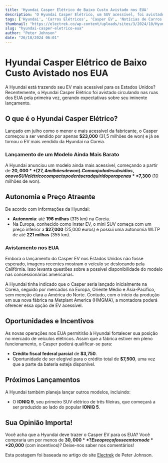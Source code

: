 ```yaml
---
title: 'Hyundai Casper Elétrico de Baixo Custo Avistado nos EUA'
description: 'O Hyundai Casper Elétrico, um SUV acessível, foi avistado pela primeira vez nos EUA, despertando expectativas sobre seu lançamento.'
tags: ['Hyundai', 'Carros Elétricos', 'Casper EV', 'Notícias de Carros']
thumbnail: "https://electrek.co/wp-content/uploads/sites/3/2024/10/Hyundai-Casper-EV-battery-2.jpeg?quality=82&strip=all&w=1400"
slug: "hyundai-casper-eletrico-eua"
author: "Peter Johnson"
date: "26/10/2024 06:01"
---
```


# Hyundai Casper Elétrico de Baixo Custo Avistado nos EUA

A Hyundai está trazendo seu EV mais acessível para os Estados Unidos? Recentemente, o Hyundai Casper Elétrico foi avistado circulando nas ruas dos EUA pela primeira vez, gerando expectativas sobre seu iminente lançamento.

## O que é o Hyundai Casper Elétrico?
Lançado em julho como o menor e mais acessível da fabricante, o Casper começou a ser vendido por apenas **$23,000** (31,5 milhões de won) e já se tornou o EV mais vendido da Hyundai na Coreia.

### Lançamento de um Modelo Ainda Mais Barato
A Hyundai anunciou um modelo ainda mais acessível, começando a partir de **$20,000** (27,4 milhões de won). Com a ajuda de subsídios, o novo SUV elétrico compacto poderá ser adquirido por apenas **$7,300** (10 milhões de won).

## Autonomia e Preço Atraente
De acordo com informações da Hyundai:
- **Autonomia**: até **196 milhas** (315 km) na Coreia.
- Na Europa, conhecido como Inster EV, o mini SUV começa com um preço inferior a **$27,000** (25,000 euros) e possui uma autonomia WLTP de até **221 milhas** (355 km).

### Avistamento nos EUA
Embora o lançamento do Casper EV nos Estados Unidos não fosse esperado, imagens recentes mostram o veículo se deslocando pela Califórnia. Isso levanta questões sobre a possível disponibilidade do modelo nas concessionárias americanas.

A Hyundai tinha indicado que o Casper seria lançado inicialmente na Coreia, seguido por mercados na Europa, Oriente Médio e Ásia-Pacífico, sem menção clara a América do Norte. Contudo, com o início da produção em sua nova fábrica na Metplant America (HMGMA), a montadora poderá oferecer essa opção de EV acessível.

## Oportunidades e Incentivos
As novas operações nos EUA permitirão à Hyundai fortalecer sua posição no mercado de veículos elétricos. Assim que a fábrica estiver em pleno funcionamento, o Casper poderá qualificar-se para:
- **Crédito fiscal federal parcial** de **$3,750**.
- Oportunidade de ser elegível para o crédito total de **$7,500**, uma vez que a parte da bateria esteja disponível.

## Próximos Lançamentos
A Hyundai também planeja lançar outros modelos, incluindo:
- O **IONIQ 9**, seu primeiro SUV elétrico de três fileiras, que começará a ser produzido ao lado do popular **IONIQ 5**.

## Sua Opinião Importa!
Você acha que a Hyundai deve trazer o Casper EV para os EUA? Você compraria um por menos de **$30,000**? E se o preço fosse em torno de **$20,000** (com incentivos)? Deixe-nos saber nos comentários!

Esta postagem foi baseada no artigo do site [Electrek](https://electrek.co/2024/10/25/hyundais-low-cost-casper-ev-spotted-in-us-first-time/) de Peter Johnson.